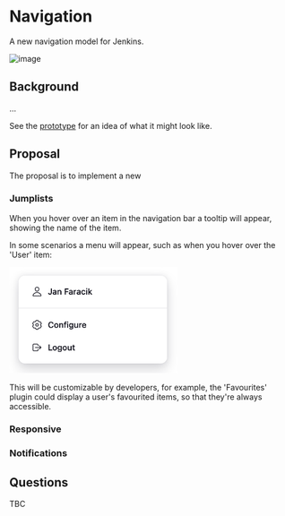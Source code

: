 # Navigation

A new navigation model for Jenkins.

<img width="75" alt="image" src="https://github.com/janfaracik/proposals/assets/43062514/42b31002-c45d-4802-81ca-389abdfd9802">

## Background

...

See the [prototype](https://jenkins-redesign.vercel.app) for an idea of what it might look like.

## Proposal

The proposal is to implement a new 

### Jumplists

When you hover over an item in the navigation bar a tooltip will appear, showing the name of the item.

In some scenarios a menu will appear, such as when you hover over the 'User' item:

<img src="jumplists.png" width="300px" alt="Details widget" />

This will be customizable by developers, for example, the 'Favourites' plugin could display a user's favourited items, so that they're always accessible.

### Responsive

### Notifications

## Questions

TBC
